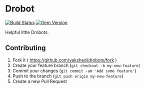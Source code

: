 # Drobot
[![Build Status](https://travis-ci.org/yakshed/drobots.svg?branch=master)](https://travis-ci.org/yakshed/drobots)
[![Gem Version](https://badge.fury.io/rb/drobot.svg)](https://badge.fury.io/rb/drobot)

Helpful little Drobots.

## Contributing

1. Fork it ( https://github.com/yakshed/drobots/fork )
2. Create your feature branch (`git checkout -b my-new-feature`)
3. Commit your changes (`git commit -am 'Add some feature'`)
4. Push to the branch (`git push origin my-new-feature`)
5. Create a new Pull Request
